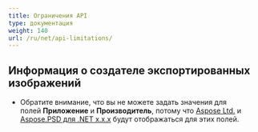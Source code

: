 ```yaml
---
title: Ограничения API
type: документация
weight: 140
url: /ru/net/api-limitations/
---
```


## **Информация о создателе экспортированных изображений**
- Обратите внимание, что вы не можете задать значения для полей **Приложение** и **Производитель**, потому что [Aspose Ltd.](https://www.aspose.com) и [Aspose.PSD для .NET x.x.x](https://products.aspose.com/psd/net) будут отображаться для этих полей.
